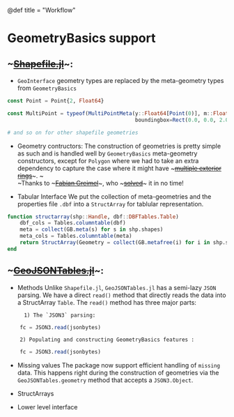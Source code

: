 @def title = "Workflow"

# GeometryBasics support
## ~~~<a href="https://github.com/JuliaGeo/Shapefile.jl/pull/39">Shapefile.jl</a>~~~:
* `GeoInterface` geometry types are replaced by the meta-geometry types from `GeometryBasics`
```julia
const Point = Point{2, Float64}

const MultiPoint = typeof(MultiPointMeta(y::Float64[Point(0)], m::Float64, 
                                         boundingbox=Rect(0.0, 0.0, 2.0, 2.0))) 

# and so on for other shapefile geometries
```

* Geometry contructors:
The construction of geometries is pretty simple as such and is handled well by `GeometryBasics` meta-geometry constructors, except for `Polygon` where we had to take an extra dependency to capture the case where it might have ~~~<a href="https://gist.github.com/jkrumbiegel/b82def0a3fb0a822963ec7f97278190c">multiple exterior rings</a>~~~. ~~~<br>~~~Thanks to ~~~<a href="https://github.com/greimel">Fabian Greimel</a>~~~, who ~~~<a href="https://github.com/JuliaGeo/Shapefile.jl/pull/39#issuecomment-671595669">solved</a>~~~ it in no time!

* Tabular Interface
We put the collection of meta-geometries and the properties file `.dbf` into a `StructArray` for tablular representation.   
```julia
function structarray(shp::Handle, dbf::DBFTables.Table)
    dbf_cols = Tables.columntable(dbf)
    meta = collect(GB.meta(s) for s in shp.shapes)
    meta_cols = Tables.columntable(meta)
    return StructArray(Geometry = collect(GB.metafree(i) for i in shp.shapes); meta_cols..., dbf_cols...)
end
```
## ~~~<a href="https://github.com/visr/GeoJSONTables.jl/pull/3">GeoJSONTables.jl</a>~~~:
* Methods
Unlike `Shapefile.jl`, `GeoJSONTables.jl` has a semi-lazy `JSON` parsing. We have a direct `read()` method that directly reads the data into a StructArray `Table`.
The `read()` method has three major parts:
        
        1) The `JSON3` parsing:
```julia
    fc = JSON3.read(jsonbytes)
``` 
        2) Populating and constructing GeometryBasics features :

```julia
    fc = JSON3.read(jsonbytes)
``` 

* Missing values
The package now support efficient handling of `missing` data. This happens right during the construction of geometries via the `GeoJSONTables.geometry` method that accepts a `JSON3.Object`.   

* StructArrays

* Lower level interface
